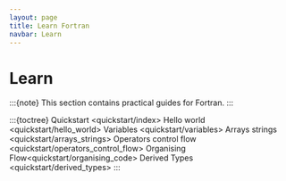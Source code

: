 ```yaml
---
layout: page
title: Learn Fortran 
navbar: Learn
---
```

# Learn

:::{note}
This section contains practical guides for Fortran.
:::

:::{toctree}
Quickstart <quickstart/index>
Hello world <quickstart/hello_world>
Variables <quickstart/variables>
Arrays strings <quickstart/arrays_strings>
Operators control flow <quickstart/operators_control_flow>
Organising Flow<quickstart/organising_code>
Derived Types  <quickstart/derived_types>
:::
